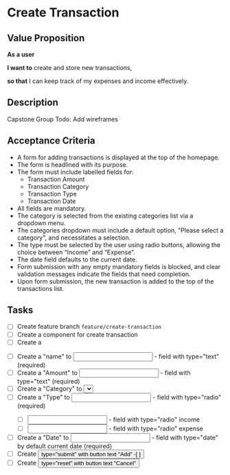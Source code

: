 # Create Transaction

## Value Proposition

**As a user**

**I want to** create and store new transactions,

**so that** I can keep track of my expenses and income effectively.

## Description

Capstone Group Todo: Add wireframes

## Acceptance Criteria

- A form for adding transactions is displayed at the top of the homepage.
- The form is headlined with its purpose.
- The form must include labelled fields for:
  - Transaction Amount
  - Transaction Category
  - Transaction Type
  - Transaction Date
- All fields are mandatory.
- The category is selected from the existing categories list via a dropdown menu.
- The categories dropdown must include a default option, "Please select a category", and necessitates a selection.
- The type must be selected by the user using radio buttons, allowing the choice between “Income” and “Expense”.
- The date field defaults to the current date.
- Form submission with any empty mandatory fields is blocked, and clear validation messages indicate the fields that need completion.
- Upon form submission, the new transaction is added to the top of the transactions list.

## Tasks

- [ ] Create feature branch `feature/create-transaction`
- [ ] Create a component for create transaction
- [ ] Create a <form>
- [ ] Create a <label> "name" to <input> - field with type="text" (required)
- [ ] Create a <label> "Amount" to <input> - field with type="text" (required)
- [ ] Create a <label> "Category" to <select> - field as dropdown menu (required)
  - [ ] As a default value - placeholder "please select a category"
- [ ] Create a <label> "Type" to <input> - field with type="radio" (required)
  - [ ] <input> - field with type="radio" <label> income
  - [ ] <input> - field with type="radio" <label> expense
- [ ] Create a <label> "Date" to <input> - field with type="date" by default current date (required)
- [ ] Create <button> type="submit" with button text "Add"
  -[ ]
- [ ] Create <button> type="reset" with button text "Cancel"
